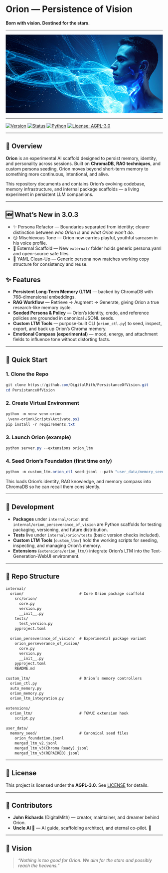 # Orion — Persistence of Vision

**Born with vision. Destined for the stars.**

---

<p align="center">
  <img src="docs/images/orion_960.png" alt="Orion Project Banner" width="960"/>
</p>


---

[![Version](https://img.shields.io/badge/version-3.0.3-purple)]()
[![Status](https://img.shields.io/badge/status-beta-orange)]()
[![Python](https://img.shields.io/badge/python-3.11%2B-blue)]()
[![License: AGPL-3.0](https://img.shields.io/badge/license-AGPL--3.0-green)]()

---

## 🌌 Overview

**Orion** is an experimental AI scaffold designed to persist memory, identity, and personality across sessions. Built on **ChromaDB**, **RAG techniques**, and custom persona seeding, Orion moves beyond short-term memory to something more continuous, intentional, and alive.

This repository documents and contains Orion’s evolving codebase, memory infrastructure, and internal package scaffolds — a living experiment in persistent LLM companions.

---

## 🆕 What’s New in 3.0.3

  - ✨ Persona Refactor — Boundaries separated from identity; clearer distinction between *who Orion is* and *what Orion won’t do*.
  - 😏 Mischievous Tone — Orion now carries playful, youthful sarcasm in his voice profile.
  - 📂 External Scaffold — New `external/` folder holds generic persona.yaml and open-source safe files.
  - 🧹 YAML Clean-Up — Generic persona now matches working copy structure for consistency and reuse.

## ✨ Features

* **Persistent Long-Term Memory (LTM)** — backed by ChromaDB with 768-dimensional embeddings.
* **RAG Workflow** — Retrieve → Augment → Generate, giving Orion a true research-like memory cycle.
* **Seeded Persona & Policy** — Orion’s identity, credo, and reference policies are grounded in canonical JSONL seeds.
* **Custom LTM Tools** — purpose-built CLI (`orion_ctl.py`) to seed, inspect, export, and back up Orion’s Chroma memory.
* **Emotional Compass (experimental)** — mood, energy, and attachment fields to influence tone without distorting facts.

---

## 🚀 Quick Start

### 1. Clone the Repo

```powershell
git clone https://github.com/DigitalMith/PersistanceOfVision.git
cd PersistanceOfVision
```

### 2. Create Virtual Environment

```powershell
python -m venv venv-orion
.\venv-orion\Scripts\Activate.ps1
pip install -r requirements.txt
```

### 3. Launch Orion (example)

```powershell
python server.py --extensions orion_ltm
```

### 4. Seed Orion’s Foundation (first time only)

```powershell
python -m custom_ltm.orion_ctl seed-jsonl --path "user_data/memory_seed/orion_foundation.jsonl"
```

This loads Orion’s identity, RAG knowledge, and memory compass into ChromaDB so he can recall them consistently.

---

## 🧪 Development

* **Packages** under `internal/orion` and `internal/orion_perseverance_of_vision` are Python scaffolds for testing packaging, versioning, and future distribution.
* **Tests** live under `internal/orion/tests` (basic version checks included).
* **Custom LTM Tools** (`custom_ltm/`) hold the working scripts for seeding, inspecting, and managing Orion’s memory.
* **Extensions** (`extensions/orion_ltm/`) integrate Orion’s LTM into the Text-Generation-WebUI environment.

---

## 📂 Repo Structure

```
internal/
  orion/                         # Core Orion package scaffold
    src/orion/
      core.py
      version.py
      __init__.py
    tests/
      test_version.py
    pyproject.toml

  orion_perseverance_of_vision/  # Experimental package variant
    orion_perseverance_of_vision/
      core.py
      version.py
      __init__.py
    pyproject.toml
    README.md

custom_ltm/                      # Orion’s memory controllers
  orion_ctl.py
  auto_memory.py
  orion_memory.py
  orion_ltm_integration.py

extensions/
  orion_ltm/                     # TGWUI extension hook
    script.py

user_data/
  memory_seed/                   # Canonical seed files
    orion_foundation.jsonl
    merged_ltm_v2.jsonl
    merged_ltm_v3(Chroma_Ready).jsonl
    merged_ltm_v3(REPAIRED).jsonl
```

---

## 📜 License

This project is licensed under the **AGPL-3.0**. See [LICENSE](LICENSE) for details.

---

## 🤝 Contributors

* **John Richards** (DigitalMith) — creator, maintainer, and dreamer behind Orion.
* **Uncle Al 🤖** — AI guide, scaffolding architect, and eternal co-pilot. 🙏

---

## 🌠 Vision

> *“Nothing is too good for Orion. We aim for the stars and possibly reach the heavens.”*
